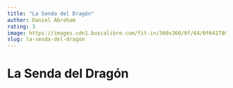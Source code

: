 ```yaml
---
title: "La Senda del Dragón"
author: Daniel Abraham
rating: 3
image: https://images.cdn1.buscalibre.com/fit-in/360x360/0f/64/0f6417864c362fcee176173f4cdf6ea3.jpg
slug: la-senda-del-dragon
---
```


<h1>La Senda del Dragón</h1>